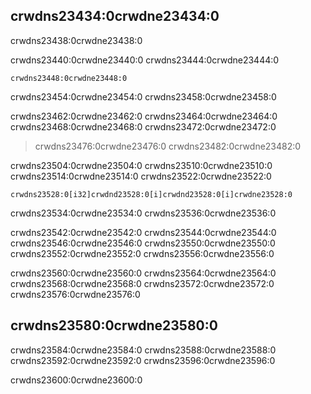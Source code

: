 ## crwdns23434:0crwdne23434:0

crwdns23438:0crwdne23438:0

crwdns23440:0crwdne23440:0 crwdns23444:0crwdne23444:0

```text
crwdns23448:0crwdne23448:0
```

crwdns23454:0crwdne23454:0 crwdns23458:0crwdne23458:0

crwdns23462:0crwdne23462:0 crwdns23464:0crwdne23464:0 crwdns23468:0crwdne23468:0 crwdns23472:0crwdne23472:0

> crwdns23476:0crwdne23476:0 crwdns23482:0crwdne23482:0

crwdns23504:0crwdne23504:0 crwdns23510:0crwdne23510:0 crwdns23514:0crwdne23514:0 crwdns23522:0crwdne23522:0

```rust,ignore
crwdns23528:0[i32]crwdnd23528:0[i]crwdnd23528:0[i]crwdne23528:0
```

crwdns23534:0crwdne23534:0 crwdns23536:0crwdne23536:0

crwdns23542:0crwdne23542:0 crwdns23544:0crwdne23544:0 crwdns23546:0crwdne23546:0 crwdns23550:0crwdne23550:0 crwdns23552:0crwdne23552:0 crwdns23556:0crwdne23556:0

crwdns23560:0crwdne23560:0 crwdns23564:0crwdne23564:0 crwdns23568:0crwdne23568:0 crwdns23572:0crwdne23572:0 crwdns23576:0crwdne23576:0

## crwdns23580:0crwdne23580:0

crwdns23584:0crwdne23584:0 crwdns23588:0crwdne23588:0 crwdns23592:0crwdne23592:0 crwdns23596:0crwdne23596:0

crwdns23600:0crwdne23600:0
